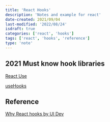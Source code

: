 ```yaml
---
title: 'React Hooks'
description: 'Notes and example for react'
date-created: 2021/09/04
last-modified: '2022/08/24'
isdraft: true
categories: ['react', 'hooks']
tags: ['react', 'hooks', 'reference']
type: 'note'
---
```


## 2021 Must know hook libraries

[React Use](https://github.com/streamich/react-use)

[useHooks](https://usehooks.com/)

## Reference

[Why React hooks by UI Dev](https://ui.dev/why-react-hooks/)
